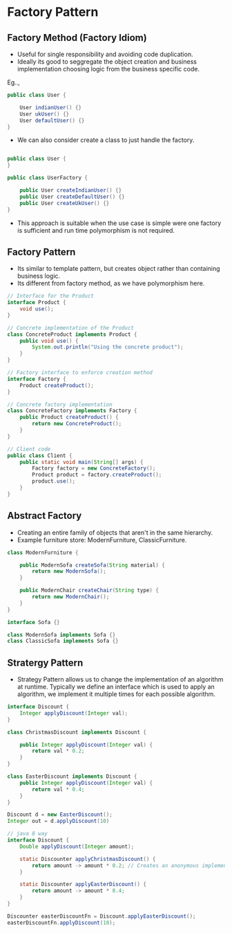 # Factory Pattern


## Factory Method (Factory Idiom)

- Useful for single responsibility and avoiding code duplication.
- Ideally its good to seggregate the object creation and business implementation choosing logic from the business specific code.

Eg..,

``` java
public class User {

    User indianUser() {}
    User ukUser() {}
    User defaultUser() {}
}
```
- We can also consider create a class to just handle the factory.

``` java

public class User {
}

public class UserFactory {

    public User createIndianUser() {}
    public User createDefaultUser() {}
    public User createUkUser() {}
}
```
- This approach is suitable when the use case is simple were one factory is sufficient and run time polymorphism is not required. 

## Factory Pattern

- Its similar to template pattern, but creates object rather than containing business logic.
- Its different from factory method, as we have polymorphism here.

``` java
// Interface for the Product
interface Product {
    void use();
}

// Concrete implementation of the Product
class ConcreteProduct implements Product {
    public void use() {
        System.out.println("Using the concrete product");
    }
}

// Factory interface to enforce creation method
interface Factory {
    Product createProduct();
}

// Concrete factory implementation
class ConcreteFactory implements Factory {
    public Product createProduct() {
        return new ConcreteProduct();
    }
}

// Client code
public class Client {
    public static void main(String[] args) {
        Factory factory = new ConcreteFactory();
        Product product = factory.createProduct();
        product.use();
    }
}
```

## Abstract Factory

- Creating an entire family of objects that aren't in the same hierarchy.
- Example furniture store: ModernFurniture, ClassicFurniture.

``` java
class ModernFurniture {

    public ModernSofa createSofa(String material) {
        return new ModernSofa();
    }

    public ModernChair createChair(String type) {
        return new ModernChair();
    }
}

interface Sofa {}

class ModernSofa implements Sofa {}
class ClassicSofa implements Sofa {}
```

## Stratergy Pattern

- Strategy Pattern allows us to change the implementation of an algorithm at runtime. Typically we define an interface which is used to apply an algorithm, we implement it multiple times for each possible algorithm.

``` java
interface Discount {
    Integer applyDiscount(Integer val);
}

class ChristmasDiscount implements Discount {

    public Integer applyDiscount(Integer val) {
        return val * 0.2;
    }
}

class EasterDiscount implements Discount {
    public Integer applyDiscount(Integer val) {
        return val * 0.4;
    }
}

Discount d = new EasterDiscount();
Integer out = d.applyDiscount(10)
```

``` java
// java 8 way
interface Discount {
    Double applyDiscount(Integer amount);

    static Discounter applyChristmasDiscount() {
        return amount -> amount * 0.2; // Creates an anonymous implementation of Discount. Its a functional interface
    }

    static Discounter applyEasterDiscount() {
        return amount -> amount * 0.4;
    }
}

Discounter easterDiscountFn = Discount.applyEasterDiscount();
easterDiscountFn.applyDiscount(10);
```
